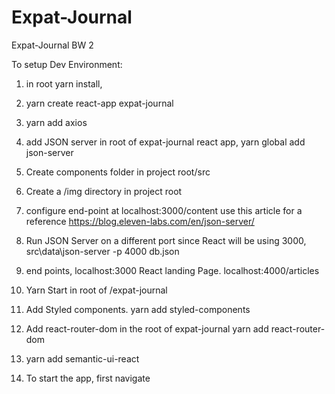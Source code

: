 # Expat-Journal
Expat-Journal BW 2

To setup Dev Environment:

1. in root yarn install, 

2. yarn create react-app expat-journal

3. yarn add axios

4. add JSON server 
 in root of expat-journal react app,  yarn global add json-server

5. Create components folder in project root/src

6. Create a /img directory in project root

7. configure end-point at localhost:3000/content 
use this article for a reference https://blog.eleven-labs.com/en/json-server/

8. Run JSON Server on a different port since React will be using 3000, src\data\json-server -p 4000 db.json

9. end points, localhost:3000 React landing Page. 
               localhost:4000/articles

10. Yarn Start in root of /expat-journal 

11. Add Styled components. yarn add styled-components 

12. Add react-router-dom in the root of expat-journal yarn add react-router-dom

13. yarn add semantic-ui-react

14. To start the app, first navigate 